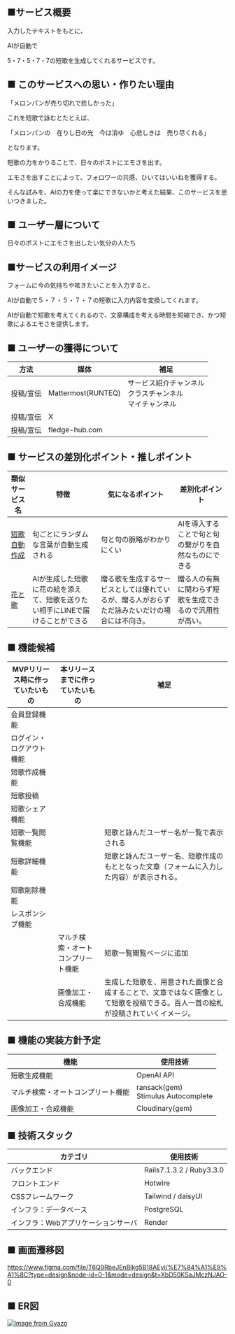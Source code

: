 ## ■サービス概要
入力したテキストをもとに、

AIが自動で

5・7・5・7・7の短歌を生成してくれるサービスです。

## ■ このサービスへの思い・作りたい理由

「メロンパンが売り切れで悲しかった」

これを短歌で詠むとたとえば、

「メロンパンの　在りし日の光　今は消ゆ　心悲しきは　売り尽くれる」

となります。

短歌の力をかりることで、日々のポストにエモさを出す。

エモさを出すことによって、フォロワーの共感、ひいてはいいねを獲得する。

そんな試みを、AIの力を使って楽にできないかと考えた結果、このサービスを思いつきました。


## ■ ユーザー層について
日々のポストにエモさを出したい気分の人たち

## ■サービスの利用イメージ
フォームに今の気持ちや呟きたいことを入力すると、

AIが自動で５・７・５・７・７の短歌に入力内容を変換してくれます。

AIが自動で短歌を考えてくれるので、文章構成を考える時間を短縮でき、かつ短歌によるエモさを提供します。

## ■ ユーザーの獲得について
| 方法      | 媒体               | 補足                                                         | 
| --------- | ------------------ | ------------------------------------------------------------ | 
| 投稿/宣伝 | Mattermost(RUNTEQ) | サービス紹介チャンネル<br>クラスチャンネル<br>マイチャンネル | 
| 投稿/宣伝 | X                  |                                                              | 
| 投稿/宣伝 | fledge-hub.com     |                                                              |

## ■ サービスの差別化ポイント・推しポイント
| 類似サービス名                                          | 特徴                                                                           | 気になるポイント                                                                               | 差別化ポイント                                           | 
| ------------------------------------------------------- | ------------------------------------------------------------------------------ | ---------------------------------------------------------------------------------------------- | -------------------------------------------------------- | 
| [短歌自動作成](https://jtanka.com/)                     | 句ごとにランダムな言葉が自動生成される                                         | 句と句の脈略がわかりにくい                                                                     | AIを導入することで句と句の繋がりを自然なものにできる     | 
| [花と歌](https://thinkandcraft.tokyo/works/flower-song) | AIが生成した短歌に花の絵を添えて、短歌を送りたい相手にLINEで届けることができる | 贈る歌を生成するサービスとしては優れているが、贈る人がおらずただ詠みたいだけの場合には不向き。 | 贈る人の有無に関わらず短歌を生成できるので汎用性が高い。 | 

## ■ 機能候補
| MVPリリース時に作っていたいもの | 本リリースまでに作っていたいもの   | 補足                                                                                                                             | 
| ------------------------------- | ---------------------------------- | -------------------------------------------------------------------------------------------------------------------------------- | 
| 会員登録機能                    |                                    |                                                                                                                                  | 
| ログイン・ログアウト機能        |                                    |                                                                                                                                  | 
| 短歌作成機能                    |                                    |                                                                                                                                  | 
| 短歌投稿                        |                                    |                                                                                                                                  | 
| 短歌シェア機能                  |                                    |                                                                                                                                  | 
| 短歌一覧閲覧機能                |                                    | 短歌と詠んだユーザー名が一覧で表示される                                                                                         | 
| 短歌詳細機能                    |                                    | 短歌と詠んだユーザー名、短歌作成のもととなった文章（フォームに入力した内容）が表示される。                                       | 
| 短歌削除機能                    |                                    |                                                                                                                                  | 
| レスポンシブ機能                |                                    |                                                                                                                                  | 
|                                 | マルチ検索・オートコンプリート機能 | 短歌一覧閲覧ページに追加                                                                                                         | 
|                                 | 画像加工・合成機能                 | 生成した短歌を、用意された画像と合成することで、文章ではなく画像として短歌を投稿できる。百人一首の絵札が投稿されていくイメージ。 | 
## ■ 機能の実装方針予定
| 機能                               | 使用技術                              | 
| ---------------------------------- | ------------------------------------- | 
| 短歌生成機能                       | OpenAI API                            | 
| マルチ検索・オートコンプリート機能 | ransack(gem)<br>Stimulus Autocomplete | 
| 画像加工・合成機能                 | Cloudinary(gem)                       | 

## ■ 技術スタック
| カテゴリ                            | 使用技術                 | 
| ----------------------------------- | ------------------------ | 
| バックエンド                        | Rails7.1.3.2 / Ruby3.3.0 | 
| フロントエンド                      | Hotwire                  | 
| CSSフレームワーク                   | Tailwind / daisyUI       | 
| インフラ：データベース              | PostgreSQL               | 
| インフラ：Webアプリケーションサーバ | Render                   | 

## ■ 画面遷移図
https://www.figma.com/file/T6Q9RbeJEnBlkg5B18AEyi/%E7%84%A1%E9%A1%8C?type=design&node-id=0-1&mode=design&t=XbD50KSaJMczNJAO-0

## ■ ER図
[![Image from Gyazo](https://i.gyazo.com/679d435a69d02238ea4c77a936ba0d7d.png)](https://gyazo.com/679d435a69d02238ea4c77a936ba0d7d)
